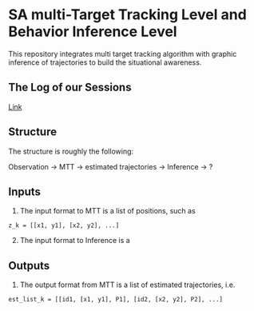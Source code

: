 # SA multi-Target Tracking Level and Behavior Inference Level

This repository integrates multi target tracking algorithm with graphic inference of trajectories to build the situational awareness.

## The Log of our Sessions

[Link](wiki/SessionsLogs.md)

## Structure

The structure is roughly the following:

Observation -> MTT -> estimated trajectories -> Inference -> ?

## Inputs

1. The input format to MTT is a list of positions, such as

`z_k = [[x1, y1], [x2, y2], ...]`

2. The input format to Inference is a

## Outputs

1. The output format from MTT is a list of estimated trajectories, i.e.

`est_list_k = [[id1, [x1, y1], P1], [id2, [x2, y2], P2], ...] `
